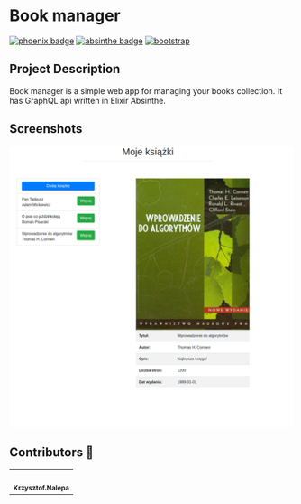 # Book manager
[![phoenix badge](https://img.shields.io/badge/phoenix-1.5.1-orange)](https://hex.pm/packages/phoenix/1.5.1)
[![absinthe badge](https://img.shields.io/badge/absinthe-1.4.0-br)](https://hex.pm/packages/absinthe/1.4.0)
[![bootstrap](https://img.shields.io/badge/bootstrap-3.4.1-blueviolet)](https://getbootstrap.com/)

## Project Description
Book manager is a simple web app for managing your books collection. It has GraphQL api written in Elixir Absinthe.

## Screenshots
![screen](https://github.com/kraleppa/book-manager/blob/master/screen.png)

## Contributors :turtle:
<table>
  <tr>
    <td align="center"><a href="https://github.com/kraleppa"><img src="https://avatars1.githubusercontent.com/u/56135216?s=460&u=359e017d16c70a31d3bdb086172308cc6f045acf&v=4" width="100px;" alt=""/><br /><sub><b>Krzysztof Nalepa</b></sub></a><br /></td>
  </tr>
</table>
